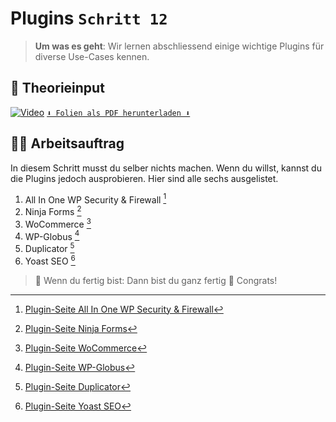 # Plugins `Schritt 12`
> **Um was es geht**: 
> Wir lernen abschliessend einige wichtige Plugins für diverse Use-Cases kennen. 

## 🧠 Theorieinput 
[![Video](https://i3.ytimg.com/vi/z1XVoRSLTjw/maxresdefault.jpg)](https://www.youtube.com/watch?v=z1XVoRSLTjw)
[`⬇️ Folien als PDF herunterladen ⬇️`](https://drive.google.com/file/d/1GnE4ODjbLWm1lqh_05QlOlug8Z-Eifk4/view?usp=sharing)

## 🧑‍💻 Arbeitsauftrag

In diesem Schritt musst du selber nichts machen. Wenn du willst, kannst du die Plugins jedoch ausprobieren. 
Hier sind alle sechs ausgelistet.

1. All In One WP Security & Firewall [^1]
2. Ninja Forms [^2]
3. WoCommerce [^3]
4. WP-Globus [^4]
5. Duplicator [^5]
6. Yoast SEO [^6]

[^1]: [Plugin-Seite All In One WP Security & Firewall](https://de.wordpress.org/plugins/all-in-one-wp-security-and-firewall/)
[^2]: [Plugin-Seite Ninja Forms](https://de.wordpress.org/plugins/ninja-forms/)
[^3]: [Plugin-Seite WoCommerce](https://de.wordpress.org/plugins/woocommerce/)
[^4]: [Plugin-Seite WP-Globus](https://de.wordpress.org/plugins/wpglobus/)
[^5]: [Plugin-Seite Duplicator](https://de.wordpress.org/plugins/duplicator/)
[^6]: [Plugin-Seite Yoast SEO](https://de.wordpress.org/plugins/wordpress-seo/)

>  🔗 Wenn du fertig bist:
>  Dann bist du ganz fertig 🥳 Congrats!